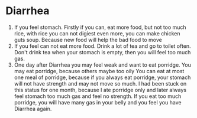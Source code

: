 # Diarrhea
1. If you feel stomach. Firstly if you can, eat more food, but not too much rice, with rice you can not digiest even more, you can make chicken guts soup.
Because new food will help the bad food to move
2. If you feel can not eat more food. Drink a lot of tea and go to toilet often. Don't drink tea when your stomach is empty, then you will feel too much gas.
3. One day after Diarrhea you may feel weak and want to eat porridge. You may eat porridge, because others maybe too oily
You can eat at most one meal of porridge, because if you always eat porridge, your stomach will not have strength and may not move so much. I had been stuck on this status for one month, because I ate porridge only and later always feel stomach too much gas and feel no strength. If you eat too much porridge, you will have many gas in your belly and you feel you have Diarrhea again.
